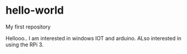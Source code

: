# hello-world
My first repository

Hellooo..
I am interested in windows IOT and arduino.
ALso interested in using the RPi 3.

